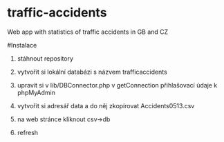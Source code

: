 # traffic-accidents
Web app with statistics of traffic accidents in GB and CZ

#Instalace
1) stáhnout repository

2) vytvořit si lokální databázi s názvem trafficaccidents

3) upravit si v lib/DBConnector.php v getConnection přihlašovací údaje k phpMyAdmin

4) vytvořit si adresář data a do něj zkopírovat Accidents0513.csv

5) na web stránce kliknout csv->db

6) refresh